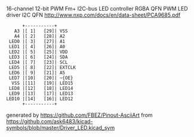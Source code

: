 16-channel 12-bit PWM Fm+ I2C-bus LED controller RGBA QFN
PWM LED driver I2C QFN
http://www.nxp.com/docs/en/data-sheet/PCA9685.pdf


	      +-----------+
	   A3 |[ 1]   [29]| VSS
	   A4 |[ 2]   [28]| A2
	 LED0 |[ 3]   [27]| A1
	 LED1 |[ 4]   [26]| A0
	 LED2 |[ 5]   [25]| VDD
	 LED3 |[ 6]   [24]| SDA
	 LED4 |[ 7]   [23]| SCL
	 LED5 |[ 8]   [22]| EXTCLK
	 LED6 |[ 9]   [21]| A5
	 LED7 |[10]   [20]| ~{OE}
	  VSS |[11]   [19]| LED15
	 LED8 |[12]   [18]| LED14
	 LED9 |[13]   [17]| LED13
	LED10 |[14]   [16]| LED12
	      +-----------+


generated by https://github.com/FBEZ/Pinout-AsciiArt from https://github.com/ask6483/kicad-symbols/blob/master/Driver_LED.kicad_sym